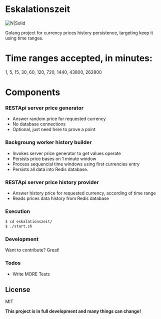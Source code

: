 # Eskalationszeit
![N|Solid](https://static.coindesk.com/wp-content/uploads/2014/05/coinstackrpricecharts.png)

Golang project for currency prices history persistence, targeting keep it using time ranges.

# Time ranges accepted, in minutes:
 1, 5, 15, 30, 60, 120, 720, 1440, 43800, 262800


# Components
### RESTApi server price generator
  - Answer random price for requested currency
  - No database connections
  - Optional, just need here to prove a point

### Backgroung worker history builder
  - Invokes server price generator to get values operate
  - Persists price bases on 1 minute window
  - Process sequencial time windows using first currencies entry
  - Persists all data into Redis database.

### RESTApi server price history provider
  - Answer history price for requested currency, according of time range
  - Reads prices data history from Redis database

  
### Execution
```sh
$ cd eskalationszeit/
$ ./start.sh
```

### Development
Want to contribute? Great!


### Todos
 - Write MORE Tests

License
----

MIT


**This project is in full development and many things can change!**
